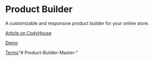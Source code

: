 Product Builder
=========

A customizable and responsive product builder for your online store.

[Article on CodyHouse](https://codyhouse.co/gem/product-builder/)

[Demo](https://codyhouse.co/demo/product-builder/index.html)
 
[Terms](https://codyhouse.co/terms/)"# Product-Builder-Master-" 

